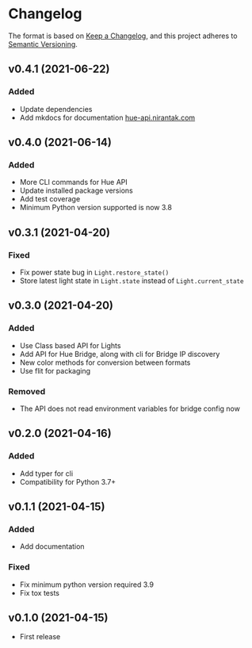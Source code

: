 # Changelog

The format is based on [Keep a Changelog](https://keepachangelog.com/en/1.0.0),
and this project adheres to [Semantic Versioning](https://semver.org/spec/v2.0.0).

## v0.4.1 (2021-06-22)

### Added

- Update dependencies
- Add mkdocs for documentation [hue-api.nirantak.com](https://hue-api.nirantak.com/)

## v0.4.0 (2021-06-14)

### Added

- More CLI commands for Hue API
- Update installed package versions
- Add test coverage
- Minimum Python version supported is now 3.8

## v0.3.1 (2021-04-20)

### Fixed

- Fix power state bug in `Light.restore_state()`
- Store latest light state in `Light.state` instead of `Light.current_state`

## v0.3.0 (2021-04-20)

### Added

- Use Class based API for Lights
- Add API for Hue Bridge, along with cli for Bridge IP discovery
- New color methods for conversion between formats
- Use flit for packaging

### Removed

- The API does not read environment variables for bridge config now

## v0.2.0 (2021-04-16)

### Added

- Add typer for cli
- Compatibility for Python 3.7+

## v0.1.1 (2021-04-15)

### Added

- Add documentation

### Fixed

- Fix minimum python version required 3.9
- Fix tox tests

## v0.1.0 (2021-04-15)

- First release
